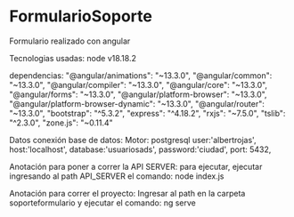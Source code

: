 # FormularioSoporte
Formulario realizado con angular

Tecnologias usadas:
node v18.18.2

dependencias:
    "@angular/animations": "~13.3.0",
    "@angular/common": "~13.3.0",
    "@angular/compiler": "~13.3.0",
    "@angular/core": "~13.3.0",
    "@angular/forms": "~13.3.0",
    "@angular/platform-browser": "~13.3.0",
    "@angular/platform-browser-dynamic": "~13.3.0",
    "@angular/router": "~13.3.0",
    "bootstrap": "^5.3.2",
    "express": "^4.18.2",
    "rxjs": "~7.5.0",
    "tslib": "^2.3.0",
    "zone.js": "~0.11.4"
  
  Datos conexión base de datos: 
  Motor: postgresql
  user:'albertrojas',
  host:'localhost',
  database:'usuariosads',
  password:'ciudad',
  port: 5432,

Anotación para poner a correr la API SERVER:
para ejecutar, ejecutar ingresando al path API_SERVER el comando: node index.js

Anotación para correr el proyecto:
Ingresar al path en la carpeta soporteformulario y ejecutar el comando: ng serve
